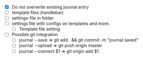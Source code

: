 - [X] Do not overwrite existing journal entry
- [ ] template files (handlebar)
- [ ] settings-file in folder
- [ ] settings file with configs on templates and more.
  - [ ] Template file setting
- [ ] Possible git integration
  - [ ] journal --save => git add . && git commit -m "journal saved"
  - [ ] journal --upload => git push origin master
  - [ ] journal --connect $1 => git origin add $1
